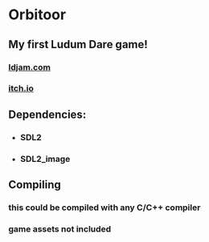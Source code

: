 # Orbitoor
## My first Ludum Dare game!
### [ldjam.com](https://ldjam.com/events/ludum-dare/47/orbitoor)
### [itch.io](https://omnes-ludos.itch.io/orbitoor)
## Dependencies:
* ### SDL2
* ### SDL2_image
## Compiling
### this could be compiled with any C/C++ compiler
### game assets not included
